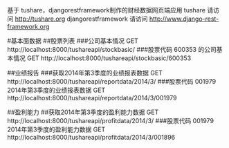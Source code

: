 基于 tushare，djangorestframework制作的财经数据网页端应用
tushare 请访问 http://tushare.org
djangorestframework 请访问 http://www.django-rest-framework.org

#基本面数据
##股票列表
###公司基本情况
GET http://localhost:8000/tushareapi/stockbasic/
###股票代码 600353 的公司基本情况
GET http://localhost:8000/tushareapi/stockbasic/600353

##业绩报告
###获取2014年第3季度的业绩报表数据
GET http://localhost:8000/tushareapi/reportdata/2014/3/
###股票代码 001979 2014年第3季度的业绩报表数据
GET http://localhost:8000/tushareapi/reportdata/2014/3/001979

##盈利能力
##获取2014年第3季度的盈利能力数据
GET http://localhost:8000/tushareapi/profitdata/2014/3/
###股票代码 001979 2014年第3季度的盈利能力数据
GET http://localhost:8000/tushareapi/profitdata/2014/3/001896
